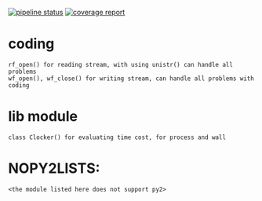 [![pipeline status](https://gitlab.com/tswsxk/longling/badges/master/pipeline.svg)](https://gitlab.com/tswsxk/longling/commits/master)
[![coverage report](https://gitlab.com/tswsxk/longling/badges/master/coverage.svg)](https://gitlab.com/tswsxk/longling/commits/master)


# coding
    rf_open() for reading stream, with using unistr() can handle all problems
    wf_open(), wf_close() for writing stream, can handle all problems with coding

# lib module
    class Clocker() for evaluating time cost, for process and wall


# NOPY2LISTS:
    <the module listed here does not support py2>

